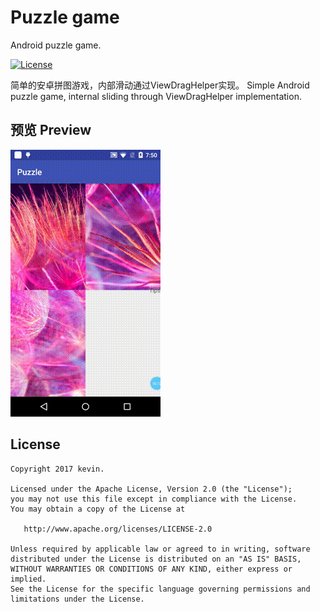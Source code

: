 # Puzzle game
Android puzzle game.

[![License](https://img.shields.io/badge/license-Apache%202-green.svg)](https://www.apache.org/licenses/LICENSE-2.0)

 简单的安卓拼图游戏，内部滑动通过ViewDragHelper实现。
 Simple Android puzzle game, internal sliding through ViewDragHelper implementation.

## 预览 Preview
![](demo.gif)

License
--------

    Copyright 2017 kevin.

    Licensed under the Apache License, Version 2.0 (the "License");
    you may not use this file except in compliance with the License.
    You may obtain a copy of the License at

       http://www.apache.org/licenses/LICENSE-2.0

    Unless required by applicable law or agreed to in writing, software
    distributed under the License is distributed on an "AS IS" BASIS,
    WITHOUT WARRANTIES OR CONDITIONS OF ANY KIND, either express or implied.
    See the License for the specific language governing permissions and
    limitations under the License.
